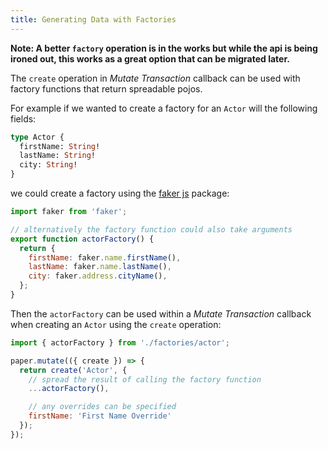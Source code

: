```yaml
---
title: Generating Data with Factories
---
```


**Note: A better `factory` operation is in the works but while the api is being ironed out, this works as a great option that can be migrated later.**

The `create` operation in *Mutate Transaction* callback can be used with factory functions that return spreadable pojos.

For example if we wanted to create a factory for an `Actor` will the following fields:

```graphql
type Actor {
  firstName: String!
  lastName: String!
  city: String!
}
```

we could create a factory using the [faker js](https://github.com/marak/Faker.js/) package:

```js
import faker from 'faker';

// alternatively the factory function could also take arguments
export function actorFactory() {
  return {
    firstName: faker.name.firstName(),
    lastName: faker.name.lastName(),
    city: faker.address.cityName(),
  };
}
```

Then the `actorFactory` can be used within a *Mutate Transaction* callback when creating an `Actor` using the `create` operation:

```js
import { actorFactory } from './factories/actor';

paper.mutate(({ create }) => {
  return create('Actor', {
    // spread the result of calling the factory function
    ...actorFactory(),

    // any overrides can be specified
    firstName: 'First Name Override'
  });
});
```
